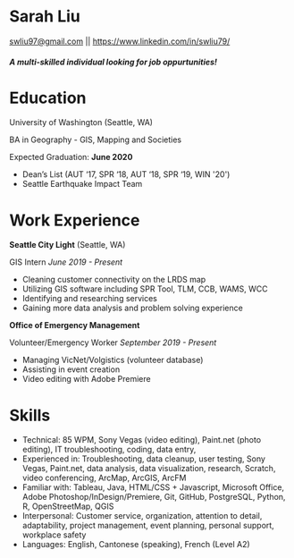 # Sarah Liu

swliu97@gmail.com  ||  https://www.linkedin.com/in/swliu79/

##### A multi-skilled individual looking for job oppurtunities!

# Education
University of Washington (Seattle, WA)

BA in Geography - GIS, Mapping and Societies

Expected Graduation: **June 2020**

- Dean’s List (AUT ‘17, SPR ‘18, AUT ‘18, SPR ‘19, WIN '20')
- Seattle Earthquake Impact Team


# Work Experience

**Seattle City Light** (Seattle, WA)

GIS Intern
_June 2019 - Present_

- Cleaning customer connectivity on the LRDS map
- Utilizing GIS software including SPR Tool, TLM, CCB, WAMS, WCC
- Identifying and researching services
- Gaining more data analysis and problem solving experience

**Office of Emergency Management**

Volunteer/Emergency Worker _September 2019 - Present_

- Managing VicNet/Volgistics (volunteer database)
- Assisting in event creation
- Video editing with Adobe Premiere


# Skills

- Technical: 85 WPM, Sony Vegas (video editing), Paint.net (photo editing), IT troubleshooting, coding, data entry,
- Experienced in: Troubleshooting, data cleanup, user testing, Sony Vegas, Paint.net, data analysis, data visualization, research, Scratch, video conferencing, ArcMap, ArcGIS, ArcFM
- Familiar with: Tableau, Java, HTML/CSS + Javascript, Microsoft Office, Adobe Photoshop/InDesign/Premiere, Git, GitHub, PostgreSQL, Python, R, OpenStreetMap, QGIS
- Interpersonal: Customer service, organization, attention to detail, adaptability, project management, event planning, personal support, workplace safety
- Languages: English, Cantonese (speaking), French (Level A2)
